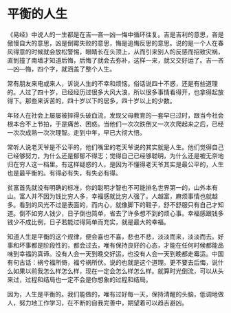 # 平衡的人生

《易经》中说人的一生都是在吉—吝—凶—悔中循环往复。吉是吉利的意思，吝是傲慢自大的意思，凶是倒霉失败的意思，悔是追悔反思的意思。说的是一个人在春风得意的时候就会放松警惕，眼睛长在头顶上，从而引来别人的反感而招致灾祸，直到撞了南墙才知道后悔，后悔了就会去弥补，这样一来，就又交好运了。吉—吝—凶—悔，四个字，就涵盖了整个人生。 

常有朋友来电或来人，诉说人生的不幸和烦恼。俗话说四十不惑，还是有些道理的。人过了四十岁，已经经历过很多大风大浪，所以很多事情看得开，也拿得起放得下。那些来诉苦的，四十岁以下的居多，四十岁以上的少数。 

年轻人在社会上屡屡被摔得头破血流，发现父母教育的一套早已过时，跟当今社会根本合不上节拍，于是痛苦、困惑。当他们一次次跌倒又一次次爬起来之后，已经一次次成熟一次次理智。走到中年，早已大彻大悟。 

常听人说老天爷是不公平的，他们嘴里的老天爷说的其实就是人生。他们觉得自己已经够努力，为什么还是郁郁不得志；觉得自己已经够聪明，为什么还是被无奈地归在穷人这一档里。有这样疑惑的人，是因为不懂得老天爷其实是最公平的，人生也是最平衡的。有得必有失，有失必有得。 

贫富首先就没有明确的标准，你的聪明才智也不可能排名世界第一的，山外本有山。富人并不因为钱比穷人多，幸福感就比穷人强了。人越富，麻烦事情也就越多。看到的风光不过是表面的，而内心，就像脚下的鞋子，舒不舒服只有自己才知道。倒不如穷人钱少，日子倒也简单，省去了许多想不到的烦心事。幸福感跟钱多钱少不成比例，日子若能过得简单而充实，就是最大的幸福。 

知道人生是平衡的这个规律，便会喜也不喜，悲也不悲，淡淡而来，淡淡而去。好事和坏事都是阶段性的，都会过去，唯有保持良好的心态，才能在任何时候都能品味到幸福的真谛。没有人会一天到晚交好运，也没有人会一天到晚都走霉运。中国有句古话：祸兮福所倚，福兮祸所伏。说的也就是这个道理。更不要去后悔，说什么如果以前我怎么样怎么样，现在一定会怎么样怎么样。就算时光倒流，可以从头来过，过程和结局也一定不会是你想象的过程和结局。 

因为，人生是平衡的。我们能做的，唯有过好每一天，保持清醒的头脑，低调地做人，努力地工作学习，在不断的自我完善中，期望着可以趋吉避凶。